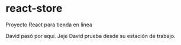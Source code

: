 # react-store
Proyecto React para tienda en línea

David pasó por aquí. Jeje
David prueba desde su estación de trabajo.
